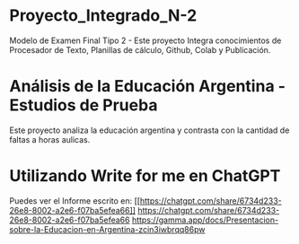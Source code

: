 # Proyecto_Integrado_N-2
Modelo de Examen Final Tipo 2 - Este proyecto Integra conocimientos de Procesador de Texto, Planillas de cálculo, Github, Colab y Publicación.
# Análisis de la Educación Argentina - Estudios de Prueba
Este proyecto analiza la educación argentina y contrasta con la cantidad de faltas a horas aulicas.
# Utilizando Write for me en ChatGPT
Puedes ver el Informe escrito en: [[https://chatgpt.com/share/6734d233-26e8-8002-a2e6-f07ba5efea66]]
https://chatgpt.com/share/6734d233-26e8-8002-a2e6-f07ba5efea66
https://gamma.app/docs/Presentacion-sobre-la-Educacion-en-Argentina-zcin3iwbrqq86pw

